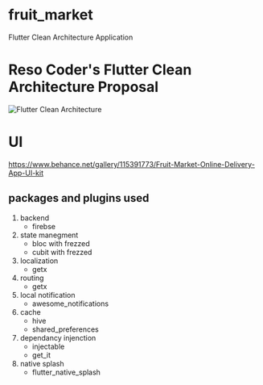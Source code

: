 # fruit_market
Flutter Clean Architecture Application 

# Reso Coder's Flutter Clean Architecture Proposal
![Flutter Clean Architecture](https://camo.githubusercontent.com/5ebd9fec726f604afde86e79971c30414d75c61d826f14b468dbb4907624f22a/68747470733a2f2f69302e77702e636f6d2f7265736f636f6465722e636f6d2f77702d636f6e74656e742f75706c6f6164732f323031392f30382f436c65616e2d4172636869746563747572652d466c75747465722d4469616772616d2e706e673f773d3535362673736c3d31)

# UI
https://www.behance.net/gallery/115391773/Fruit-Market-Online-Delivery-App-UI-kit

## packages and plugins used
1. backend
   *  firebse
2. state manegment
   *  bloc with frezzed
   *  cubit with frezzed
3. localization
   *  getx
4. routing
   *  getx
5. local notification
   *  awesome_notifications
6. cache
   *  hive
   *  shared_preferences
7. dependancy injenction
   *  injectable
   *  get_it
8. native splash
   *  flutter_native_splash

